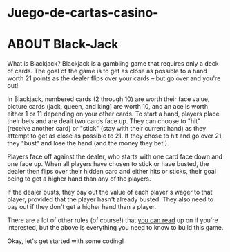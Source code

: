 # Juego-de-cartas-casino-

# ABOUT Black-Jack

What is Blackjack?
Blackjack is a gambling game that requires only a deck of cards. The goal of the game is to get as close as possible to a hand worth 21 points as the dealer flips over your cards – but go over and you're out!

In Blackjack, numbered cards (2 through 10) are worth their face value, picture cards (jack, queen, and king) are worth 10, and an ace is worth either 1 or 11 depending on your other cards. To start a hand, players place their bets and are dealt two cards face up. They can choose to "hit" (receive another card) or "stick" (stay with their current hand) as they attempt to get as close as possible to 21. If they chose to hit and go over 21, they "bust" and lose the hand (and the money they bet!).

Players face off against the dealer, who starts with one card face down and one face up. When all players have chosen to stick or have busted, the dealer then flips over their hidden card and either hits or sticks, their goal being to get a higher hand than any of the players.

If the dealer busts, they pay out the value of each player's wager to that player, provided that the player hasn't already busted. They also need to pay out if they don't get a higher hand than a player.

There are a lot of other rules (of course!) that  [you can read](https://bicyclecards.com/how-to-play/blackjack/) up on if you're interested, but the above is everything you need to know to build this game.

Okay, let's get started with some coding!